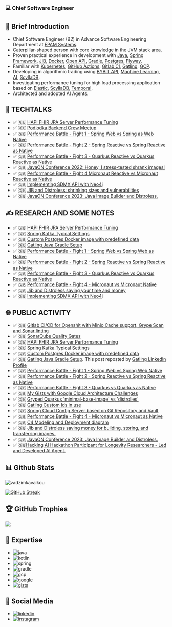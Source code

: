 ### 💻 Chief Software Engineer

## 🤝 Brief Introduction
*  Chief Software Engineer (B2) in Advance Software Engineering Department at [EPAM Systems](http://epam.com/).
*  Caterpillar-shaped person with core knowledge in the JVM stack area.
*  Proven practical experience in development with [Java](https://www.java.com/en/), [Spring Framework](https://spring.io/projects/spring-boot), [JIB](https://github.com/GoogleContainerTools/jib), [Docker](https://www.docker.com/), [Open API](https://www.openapis.org/), [Gradle](https://gradle.org/), [Postgres](https://www.postgresql.org/), [Flyway](https://flywaydb.org/).
*  Familiar with [Kubernetes](https://kubernetes.io/docs/concepts/overview/what-is-kubernetes/), [GitHub Actions](https://github.com/features/actions), [Gitlab CI](https://docs.gitlab.com/ee/ci/), [Gatling](https://gatling.io/), [GCP](https://cloud.google.com/gcp/).
*  Developing in algorithmic trading using [BYBIT API](https://bybit-exchange.github.io/docs/v5/intro), [Machine Learning](https://en.wikipedia.org/wiki/Machine_learning), [AI](https://spring.io/projects/spring-ai), [ScyllaDB](https://www.scylladb.com).
*  Investigating performance tuning for high load processing application based on [Elastic](https://www.elastic.co), [ScyllaDB](https://www.scylladb.com), [Temporal](https://temporal.io).
*  Architected and adopted AI Agents.

## 🎥 TECHTALKS
* ✅	🇷🇺 [HAPI FHIR JPA Server Performance Tuning](https://wearecommunity.io/events/aen-meetup-performance-investigations-hapi-fhir-jpa-server-tuning/talks/16982)
* ✅ 🇷🇺 [Podlodka Backend Crew Meetup](https://podlodka.io/becrew#buy)
* ✅ 🇬🇧 [Performance Battle - Fight 1 - Spring Web vs Spring as Web Native](https://www.youtube.com/watch?v=SgBSDg44OyA)
* ✅ 🇬🇧 [Performance Battle - Fight 2 - Spring Reactive vs Spring Reactive as Native](https://www.youtube.com/watch?v=dNG4xYFfB-Y)
* ✅ 🇬🇧 [Performance Battle - Fight 3 - Quarkus Reactive vs Quarkus Reactive as Native](https://www.youtube.com/watch?v=eU_ZgKcaPLI)
* ✅ 🇬🇧 [JavaON Conference 2022: Honey, I stress-tested shrank images!](https://www.youtube.com/watch?v=nHROCuh-ZOs)
* ✅ 🇬🇧 [Performance Battle - Fight 4 Micronaut Reactive vs Micronaut Reactive as Native](https://www.youtube.com/live/H79XFntaRxU)
* ✅ 🇬🇧 [Implementing SDMX API with Neo4j](https://www.youtube.com/watch?v=SkmhdCaicm8)
* ✅ 🇬🇧 [JIB and Distroless: shrinking sizes and vulnerabilities](https://www.youtube.com/watch?v=tntpTSfTZ88)
* ✅ 🇬🇧 [JavaON Conference 2023: Java Image Builder and Distroless.](https://www.youtube.com/live/JyZ_hbTxcXw?si=pkTbmTFra6icv59f&t=8647) 

## ✍️ RESEARCH AND SOME NOTES
* ✅	🇬🇧 [HAPI FHIR JPA Server Performance Tuning](https://github.com/fragaLY/blog/blob/main/hapi-fhir-jpaserver/HAPI-FHIR-JPASERVER.md)
* ✅	🇬🇧 [Spring Kafka Typical Settings](https://github.com/fragaLY/blog/blob/main/spring-kafka/SPRING-KAFKA-TYPICAL-SETTINGS.md)
* ✅	🇬🇧 [Custom Postgres Docker image with predefined data](https://github.com/fragaLY/blog/blob/main/postgres-custom-image/POSTGRES-CUSTOM-IMAGE.md)
* ✅ 🇬🇧 [Gatling Java Gradle Setup](https://github.com/fragaLY/blog/blob/main/gatling-java-gradle-setup/GATLING-JAVA-GRADLE-SETUP.md)
* ✅ 🇬🇧 [Performance Battle - Fight 1 - Spring Web vs Spring Web as Native](https://github.com/fragaLY/blog/blob/main/spring-boot-web_vs_spring-boot-web-native/SPRING-BOOT-WEB_VS_SPRING-BOOT-WEB-NATIVE.md)
* ✅ 🇬🇧 [Performance Battle - Fight 2 - Spring Reactive vs Spring Reactive as Native](https://github.com/fragaLY/blog/blob/main/spring-boot-reactive_vs_spring-boot-reactive-native/SPRING-BOOT-REACTIVE_VS_SPRING-BOOT-REACTIVE-NATIVE.md)
* ✅ 🇬🇧 [Performance Battle - Fight 3 - Quarkus Reactive vs Quarkus Reactive as Native](https://github.com/fragaLY/blog/blob/main/quarkus-reactive_vs_quarkus-reactive-native/QUARKUS-REACTIVE_VS_QUARKUS-REACTIVE-NATIVE.md)
* ✅ 🇬🇧 [Performance Battle - Fight 4 - Micronaut vs Micronaut Native](https://github.com/fragaLY/blog/blob/main/micronaut-reactive_vs_micronaut-reactive-native/MICRONAUT-REACTIVE_VS_MICRONAUT-REACTIVE-NATIVE.md)
* ✅ 🇬🇧 [Jib and Distroless saving your time and money](https://github.com/fragaLY/blog/blob/main/jib-distroless/JIB-DISTROLESS.md)
* ✅ 🇬🇧 [Implementing SDMX API with Neo4j](https://www.linkedin.com/posts/vadzimkavalkou_implementing-sdmx-api-with-neo4j-community-activity-7087074720973488128-kXvT?utm_source=share&utm_medium=member_desktop)
  
## 🌐 PUBLIC ACTIVITY
* ✅	🇬🇧 [Gitlab CI/CD for Openshit with Minio Cache support, Grype Scan and Sonar linting](https://www.linkedin.com/posts/vadzimkavalkou_gitlab-cicd-for-openshit-with-minio-cache-activity-6925076570030137344-7hw1?utm_source=linkedin_share&utm_medium=member_desktop_web)
* ✅	🇬🇧 [SonarQube Quality Gates](https://www.linkedin.com/posts/vadzimkavalkou_quality-sonarqube-pipeline-activity-6927978778790879232-NjO8?utm_source=linkedin_share&utm_medium=member_desktop_web)
* ✅	🇬🇧 [HAPI FHIR JPA Server Performance Tuning](https://www.linkedin.com/posts/vadzimkavalkou_github-fragalyblog-my-technical-investigations-activity-6930854021268131840-RXhV?utm_source=linkedin_share&utm_medium=member_desktop_web)
* ✅ 🇬🇧 [Spring Kafka Typical Settings](https://www.linkedin.com/posts/vadzimkavalkou_github-fragalyblog-my-technical-investigations-activity-6933311242644152320-h1hN?utm_source=linkedin_share&utm_medium=member_desktop_web)
* ✅ 🇬🇧 [Custom Postgres Docker image with predefined data](https://www.linkedin.com/posts/vadzimkavalkou_github-fragalyblog-my-technical-investigations-activity-6935504139665747969-7bzN?utm_source=linkedin_share&utm_medium=member_desktop_web)
* ✅ 🇬🇧 [Gatling Java Gradle Setup](https://www.linkedin.com/posts/vadzimkavalkou_github-fragalyblog-my-technical-investigations-activity-6943509537580572672-S_Z9?utm_source=linkedin_share&utm_medium=member_desktop_web). This post reposted by [Gatling LinkedIn Profile](https://www.linkedin.com/posts/gatling_github-fragalyblog-my-technical-investigations-activity-6944652888241545216-E-mN?utm_source=linkedin_share&utm_medium=member_desktop_web)
* ✅ 🇬🇧 [Performance Battle - Fight 1 - Spring Web vs Spring Web Native](https://www.linkedin.com/posts/vadzimkavalkou_github-fragalyblog-my-technical-investigations-activity-6954495293006434304-yBWj?utm_source=linkedin_share&utm_medium=member_desktop_web)
* ✅ 🇬🇧 [Performance Battle - Fight 2 - Spring Reactive vs Spring Reactive as Native](https://www.linkedin.com/posts/vadzimkavalkou_github-fragalyblog-my-technical-investigations-activity-6983812601482760193-7q4f?utm_source=share&utm_medium=member_desktop)
* ✅ 🇬🇧 [Performance Battle - Fight 3 - Quarkus vs Quarkus as Native](https://www.linkedin.com/posts/vadzimkavalkou_github-fragalyblog-my-technical-investigations-activity-6986773381769519104-UI4y?utm_source=share&utm_medium=member_desktop)
* ✅ 🇬🇧 [My Gists with Google Cloud Architecture Challenges](https://www.linkedin.com/posts/vadzimkavalkou_google-cloud-challenge-labs-activity-6993109014775533568-HYxW?utm_source=share&utm_medium=member_desktop)
* ✅ 🇬🇧 [Gryped Quarkus 'minimal-base-image' vs 'distrolles'](https://www.linkedin.com/posts/vadzimkavalkou_secops-security-distroless-activity-6987755599891476480-BBMk?utm_source=share&utm_medium=member_desktop)
* ✅ 🇬🇧 [Gatling Custom Ids in use](https://www.linkedin.com/posts/vadzimkavalkou_gatling-with-custom-ids-activity-7022190938970021888-NqUn?utm_source=share&utm_medium=member_desktop)
* ✅ 🇬🇧 [Spring Cloud Config Server based on Git Repository and Vault](https://www.linkedin.com/posts/vadzimkavalkou_spring-cloud-config-server-vault-and-git-activity-7028622449873158144-xVQ_?utm_source=share&utm_medium=member_desktop)
* ✅ 🇬🇧 [Performance Battle - Fight 4 - Micronaut vs Micronaut as Native](https://www.linkedin.com/posts/vadzimkavalkou_github-fragalyblog-my-technical-investigations-activity-7034836488940851200-JTVE?utm_source=share&utm_medium=member_desktop)
* ✅ 🇬🇧 [C4 Modeling and Deployment diagram](https://www.linkedin.com/posts/vadzimkavalkou_c4-modeling-activity-7046789058521370624-71Vs?utm_source=share&utm_medium=member_desktop)
* ✅ 🇬🇧 [Jib and Distroless saving money for building, storing, and transferring images.](https://www.linkedin.com/pulse/jib-distroless-saving-money-building-storing-images-vadzim-kavalkou/?trackingId=rD%2Fn44CtRgSmGv1%2FzYrgJQ%3D%3D)
* ✅ 🇬🇧 [JavaON Conference 2023: Java Image Builder and Distroless.](https://www.linkedin.com/posts/vadzimkavalkou_javaon-conference-java-activity-7120036198290497539-I7Fl?utm_source=share&utm_medium=member_desktop)
* ✅ 🇬🇧[Hacking AI Hackathon Participant for Longevity Researchers - Led and Developed AI Agent.]([https://www.linkedin.com/pulse/jib-distroless-saving-money-building-storing-images-vadzim-kavalkou/?trackingId=rD%2Fn44CtRgSmGv1%2FzYrgJQ%3D%3D](https://lovely-data-brakes-bands.trycloudflare.com))

## 📊 Github Stats
<img align="center" src="https://github-readme-stats.vercel.app/api?username=fragaly&theme=dark&show_icons=true&count_private=true&include_all_commits=true&hide_title=true&hide_progress=true"    alt="vadzimkavalkou"/>

[ ![GitHub Streak](https://github-readme-streak-stats.herokuapp.com?user=fragaly&theme=dark&hide_border=true)](https://git.io/streak-stats)

## 🏆 GitHub Trophies
![](https://github-profile-trophy.vercel.app/?username=fragaly&theme=radical&no-frame=false&no-bg=true&margin-w=4)

## 📝 Expertise
* ![java](https://img.shields.io/static/v1?logo=java&style=for-the-badge&label=java&message=advanced)
* ![kotlin](https://img.shields.io/static/v1?logo=kotlin&style=for-the-badge&label=kotlin&message=intermediate)
* ![spring](https://img.shields.io/static/v1?logo=spring&style=for-the-badge&label=spring&message=advanced)
* ![gradle](https://img.shields.io/static/v1?logo=gradle&style=for-the-badge&label=gradle&message=intermediate)
* ![gcp](https://img.shields.io/static/v1?logo=googlecloud&style=for-the-badge&label=GCP&message=intermediate)
* [ ![google](https://img.shields.io/static/v1?logo=googlecloud&style=for-the-badge&label=GCP&message=profile)](https://partner.cloudskillsboost.google/public_profiles/e9c751fc-07fb-4c0e-b835-71d09d355ec4)
* [ ![gists](https://img.shields.io/static/v1?logo=github&style=for-the-badge&label=gists&message=fragaLY)](https://gist.github.com/fragaLY)

## 📸 Social Media
* [ ![linkedin](https://img.shields.io/static/v1?logo=linkedin&style=for-the-badge&label=linkedin&message=vadzimkavalkou)](https://www.linkedin.com/in/vadzimkavalkou/)
* [ ![instagram](https://img.shields.io/static/v1?logo=instagram&style=for-the-badge&label=instagram&message=marnotrawny.syn)](https://www.instagram.com/marnotrawny.syn/)
